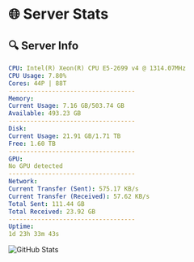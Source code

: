 # 🌐 Server Stats
## 🔍 Server Info
```yaml
CPU: Intel(R) Xeon(R) CPU E5-2699 v4 @ 1314.07MHz
CPU Usage: 7.80%
Cores: 44P | 88T
-----------------------------------
Memory:
Current Usage: 7.16 GB/503.74 GB
Available: 493.23 GB
-----------------------------------
Disk:
Current Usage: 21.91 GB/1.71 TB
Free: 1.60 TB
-----------------------------------
GPU:
No GPU detected
-----------------------------------
Network:
Current Transfer (Sent): 575.17 KB/s
Current Transfer (Received): 57.62 KB/s
Total Sent: 111.44 GB
Total Received: 23.92 GB
-----------------------------------
Uptime:
1d 23h 33m 43s
```
![GitHub Stats](https://img.shields.io/badge/Updated-2025-04-21_16:42:31-blue)